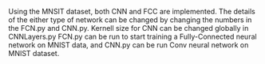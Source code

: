 Using the MNSIT dataset, both CNN and FCC are implemented. The details of the either type of network can be changed by changing the numbers in the FCN.py and CNN.py. Kernell size for CNN can be changed globally in CNNLayers.py
FCN.py can be run to start training a Fully-Connected neural network on MNIST data, and CNN.py can be run Conv neural network on MNIST dataset.
